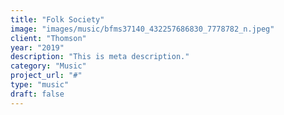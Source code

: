 ```yaml
---
title: "Folk Society"
image: "images/music/bfms37140_432257686830_7778782_n.jpeg"
client: "Thomson"
year: "2019"
description: "This is meta description."
category: "Music"
project_url: "#"
type: "music"
draft: false
---
```

